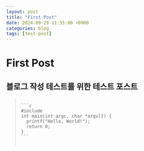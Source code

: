 ```yaml
---
layout: post
title: "First Post"
date: 2024-09-29 11:55:00 +0900
categories: blog
tags: [test-post]
---
```


First Post
===

블로그 작성 테스트를 위한 테스트 포스트
---

><pre>
><code>
>```c
>#include <stdio.h>
>int main(int argc, char *argv[]) {
>	printf("Hello, World!");
>   return 0;
>}
>```
></code>
></pre>